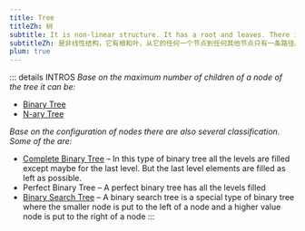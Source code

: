 ```yaml
---
title: Tree
titleZh: 树
subtitle: It is non-linear structure. It has a root and leaves. There is only one path to go from any of its node to any other node.
subtitleZh: 是非线性结构，它有根和叶，从它的任何一个节点到任何其他节点只有一条路径。
plum: true
---
```


<SubNav module="structures" />

::: details INTROS
*Base on the maximum number of children of a node of the tree it can be:*

* [Binary Tree]()
* [N-ary Tree]()

*Base on the configuration of nodes there are also several classification. Some of the are:*

* [Complete Binary Tree]() – In this type of binary tree all the levels are filled except maybe for the last level. But the last level elements are filled as left as possible.
* Perfect Binary Tree – A perfect binary tree has all the levels filled
* [Binary Search Tree]() – A binary search tree is a special type of binary tree where the smaller node is put to the left of a node and a higher value node is put to the right of a node
:::

<ListQuestions module="structures" tag="tree" />
